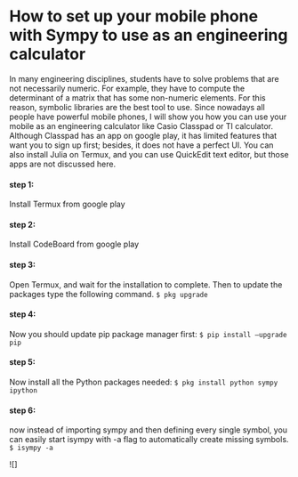 # How to set up your mobile phone with Sympy to use as an engineering calculator

In many engineering disciplines, students have to solve problems that are not necessarily numeric. For example, they have to compute the determinant of a matrix that has some non-numeric elements. For this reason, symbolic libraries are the best tool to use. Since nowadays all people have powerful mobile phones, I will show you how you can use your mobile as an engineering calculator like Casio Classpad or TI calculator. Although Classpad has an app on google play, it has limited features that want you to sign up first; besides, it does not have a perfect UI. You can also install Julia on Termux, and you can use QuickEdit text editor, but those apps are not discussed here.
#### step 1:

Install Termux from google play

#### step 2:

Install CodeBoard from google play

#### step 3:

Open Termux, and wait for the installation to complete. Then to update the packages type the following command.
```$ pkg upgrade```

#### step 4:

Now you should update pip package manager first:
```$ pip install –upgrade pip```

#### step 5:

Now install all the Python packages needed:
```$ pkg install python sympy ipython```

#### step 6:

now instead of importing sympy and then defining every single symbol, you can easily start isympy with -a flag to automatically create missing symbols.
```$ isympy -a```

![]